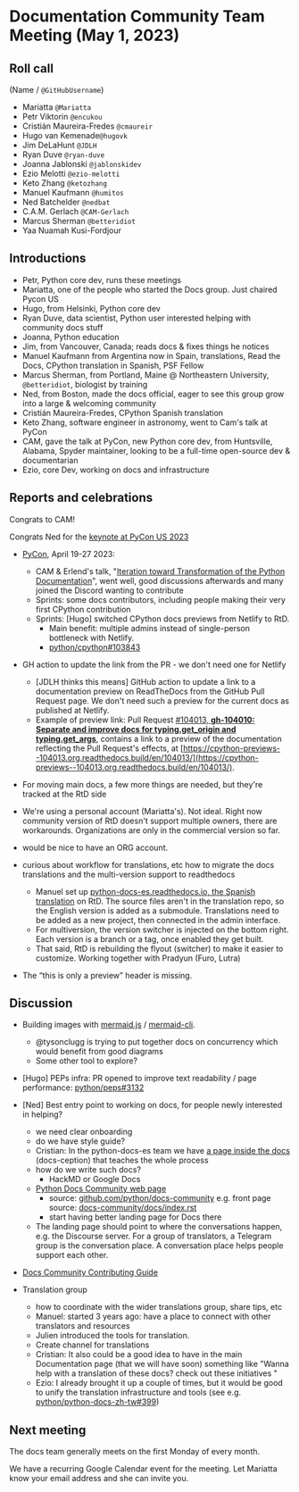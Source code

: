 # Documentation Community Team Meeting (May 1, 2023)


## Roll call

(Name / `@GitHubUsername`)
- Mariatta `@Mariatta`
- Petr Viktorin `@encukou`
- Cristián Maureira-Fredes `@cmaureir`
- Hugo van Kemenade`@hugovk`
- Jim DeLaHunt `@JDLH`
- Ryan Duve `@ryan-duve`
- Joanna Jablonski `@jablonskidev`
- Ezio Melotti `@ezio-melotti`
- Keto Zhang `@ketozhang`
- Manuel Kaufmann `@humitos`
- Ned Batchelder `@nedbat`
- C.A.M. Gerlach `@CAM-Gerlach`
- Marcus Sherman `@betteridiot`
- Yaa Nuamah Kusi-Fordjour


## Introductions

- Petr, Python core dev, runs these meetings
- Mariatta, one of the people who started the Docs group. Just chaired Pycon US
- Hugo, from Helsinki, Python core dev
- Ryan Duve, data scientist, Python user interested helping with community docs stuff
- Joanna, Python education
- Jim, from Vancouver, Canada; reads docs & fixes things he notices
- Manuel Kaufmann from Argentina now in Spain, translations, Read the Docs, CPython translation in Spanish, PSF Fellow
- Marcus Sherman, from Portland, Maine @ Northeastern University, `@betteridiot`, biologist by training
- Ned, from Boston, made the docs official, eager to see this group grow into a large & welcoming community
- Cristián Maureira-Fredes, CPython Spanish translation
- Keto Zhang, software engineer in astronomy, went to Cam's talk at PyCon
- CAM, gave the talk at PyCon, new Python core dev, from Huntsville, Alabama, Spyder maintainer, looking to be a full-time open-source dev & documentarian
- Ezio, core Dev, working on docs and infrastructure


## Reports and celebrations

Congrats to CAM!

Congrats Ned for the [keynote at PyCon US 2023](https://us.pycon.org/2023/about/keynote-speakers/#ned-batchelder)


* [PyCon](https://us.pycon.org/2023/), April 19-27 2023:
  * CAM & Erlend's talk, "[Iteration toward Transformation of the Python Documentation](https://us.pycon.org/2023/schedule/presentation/88/)", went well, good discussions afterwards and many joined the Discord wanting to contribute
  * Sprints: some docs contributors, including people making their very first CPython contribution
  * Sprints: [Hugo] switched CPython docs previews from Netlify to RtD.
    * Main benefit: multiple admins instead of single-person bottleneck with Netlify.
    * [python/cpython#103843](https://github.com/python/cpython/pull/103843)
* GH action to update the link from the PR - we don't need one for Netlify
    * [JDLH thinks this means] GitHub action to update a link to a documentation preview on ReadTheDocs from the GitHub Pull Request page. We don't need such a preview for the current docs as published at Netlify.
    * Example of preview link: Pull Request [#104013, **gh-104010: Separate and improve docs for typing.get_origin and typing.get_args**](https://github.com/python/cpython/pull/104013), contains a link to a preview of the documentation reflecting the Pull Request's effects, at [https://cpython-previews--104013.org.readthedocs.build/en/104013/](https://cpython-previews--104013.org.readthedocs.build/en/104013/).
* For moving main docs, a few more things are needed, but they're tracked at the RtD side
* We're using a personal account (Mariatta's). Not ideal. Right now community version of RtD doesn't support multiple owners, there are workarounds. Organizations are only in the commercial version so far.
* would be nice to have an ORG account.
* curious about workflow for translations, etc how to migrate the docs translations and the multi-version support to readthedocs
  * Manuel set up [python-docs-es.readthedocs.io, the Spanish translation](https://python-docs-es.readthedocs.io/es/3.11/) on RtD. The source files aren't in the translation repo, so the English version is added as a submodule. Translations need to be added as a new project, then connected in the admin interface.
  * For multiversion, the version switcher is injected on the bottom right. Each version is a branch or a tag, once enabled they get built.
  * That said, RtD is rebuilding the flyout (switcher) to make it easier to customize. Working together with Pradyun (Furo, Lutra)

* The “this is only a preview” header is missing.

## Discussion

* Building images with [mermaid.js](https://mermaid.js.org/) / [mermaid-cli](https://github.com/mermaid-js/mermaid-cli).
  - @tysonclugg is trying to put together docs on concurrency which would benefit from good diagrams
  - Some other tool to explore?

* [Hugo] PEPs infra: PR opened to improve text readability / page performance:
  [python/peps#3132](https://github.com/python/peps/pull/3132)

* [Ned] Best entry point to working on docs, for people newly interested in helping?
    - we need clear onboarding
    - do we have style guide?
    - Cristian: In the python-docs-es team we have [a page inside the docs](https://python-docs-es.readthedocs.io/es/3.11/CONTRIBUTING.html) (docs-ception) that teaches the whole process
    - how do we write such docs?
        - HackMD or Google Docs
    - [Python Docs Community web page](https://docs-community.readthedocs.io/en/latest/)
        - source: [github.com/python/docs-community](https://github.com/python/docs-community) e.g. front page source: [docs-community/docs/index.rst](https://github.com/python/docs-community/blob/main/docs/index.rst)
        - start having better landing page for Docs there
    - The landing page should point to where the conversations happen, e.g. the Discourse server. For a group of translators, a Telegram group is the conversation place. A conversation place helps people support each other.
- [Docs Community Contributing Guide](https://docs-community.readthedocs.io/en/latest/community/contributing.html)

- Translation group
    - how to coordinate with the wider translations group, share tips, etc
    - Manuel: started 3 years ago: have a place to connect with other translators and resources
    - Julien introduced the tools for translation.
    - Create channel for translations
    - Cristian: It also could be a good idea to have in the main Documentation page (that we will have soon) something like "Wanna help with a translation of these docs? check out these initiatives <list of languages here>"
    - Ezio: I already brought it up a couple of times, but it would be good to unify the translation infrastructure and tools (see e.g. [python/python-docs-zh-tw#399](https://github.com/python/python-docs-zh-tw/issues/399))



## Next meeting

The docs team generally meets on the first Monday of every month.

We have a recurring Google Calendar event for the meeting.
Let Mariatta know your email address and she can invite you.
